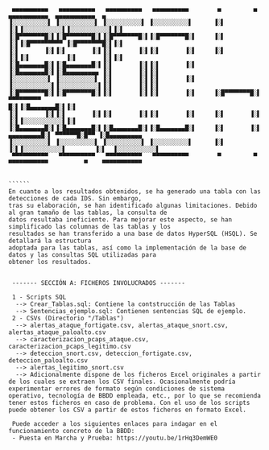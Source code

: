 
````````
 ▄▄▄▄▄▄▄▄▄▄   ▄▄▄▄▄▄▄▄▄▄   ▄▄▄▄▄▄▄▄▄▄   ▄▄▄▄▄▄▄▄▄▄        ▄         ▄  ▄▄▄▄▄▄▄▄▄▄▄  ▄▄▄▄▄▄▄▄▄▄▄  ▄                
▐░░░░░░░░░░▌ ▐░░░░░░░░░░▌ ▐░░░░░░░░░░▌ ▐░░░░░░░░░░▌      ▐░▌       ▐░▌▐░░░░░░░░░░░▌▐░░░░░░░░░░░▌▐░▌               
▐░█▀▀▀▀▀▀▀█░▌▐░█▀▀▀▀▀▀▀█░▌▐░█▀▀▀▀▀▀▀█░▌▐░█▀▀▀▀▀▀▀█░▌     ▐░▌       ▐░▌▐░█▀▀▀▀▀▀▀▀▀ ▐░█▀▀▀▀▀▀▀█░▌▐░▌               
▐░▌       ▐░▌▐░▌       ▐░▌▐░▌       ▐░▌▐░▌       ▐░▌     ▐░▌       ▐░▌▐░▌          ▐░▌       ▐░▌▐░▌               
▐░█▄▄▄▄▄▄▄█░▌▐░█▄▄▄▄▄▄▄█░▌▐░▌       ▐░▌▐░▌       ▐░▌     ▐░█▄▄▄▄▄▄▄█░▌▐░█▄▄▄▄▄▄▄▄▄ ▐░▌       ▐░▌▐░▌               
▐░░░░░░░░░░▌ ▐░░░░░░░░░░▌ ▐░▌       ▐░▌▐░▌       ▐░▌     ▐░░░░░░░░░░░▌▐░░░░░░░░░░░▌▐░▌       ▐░▌▐░▌               
▐░█▀▀▀▀▀▀▀█░▌▐░█▀▀▀▀▀▀▀█░▌▐░▌       ▐░▌▐░▌       ▐░▌     ▐░█▀▀▀▀▀▀▀█░▌ ▀▀▀▀▀▀▀▀▀
█░▌▐░█▄▄▄▄▄▄▄█░▌▐░▌               
▐░▌       ▐░▌▐░▌       ▐░▌▐░▌       ▐░▌▐░▌       ▐░▌     ▐░▌       ▐░▌          ▐░▌▐░░░░░░░░░░░▌▐░▌               
▐░█▄▄▄▄▄▄▄█░▌▐░█▄▄▄▄▄▄▄█░▌▐░█▄▄▄▄▄▄▄█░▌▐░█▄▄▄▄▄▄▄█░▌     ▐░▌       ▐░▌ ▄▄▄▄▄▄▄▄▄█░▌ ▀▀▀▀▀▀█░█▀▀ ▐░█▄▄▄▄▄▄▄▄▄      
▐░░░░░░░░░░▌ ▐░░░░░░░░░░▌ ▐░░░░░░░░░░▌ ▐░░░░░░░░░░▌      ▐░▌       ▐░▌▐░░░░░░░░░░░▌        ▐░▌  ▐░░░░░░░░░░░▌     
 ▀▀▀▀▀▀▀▀▀▀   ▀▀▀▀▀▀▀▀▀▀   ▀▀▀▀▀▀▀▀▀▀   ▀▀▀▀▀▀▀▀▀▀        ▀         ▀  ▀▀▀▀▀▀▀▀▀▀▀          ▀    ▀▀▀▀▀▀▀▀▀▀▀      
                                                                                                                  

``````
En cuanto a los resultados obtenidos, se ha generado una tabla con las detecciones de cada IDS. Sin embargo, 
tras su elaboración, se han identificado algunas limitaciones. Debido al gran tamaño de las tablas, la consulta de 
datos resultaba ineficiente. Para mejorar este aspecto, se han simplificado las columnas de las tablas y los 
resultados se han transferido a una base de datos HyperSQL (HSQL). Se detallará la estructura 
adoptada para las tablas, así como la implementación de la base de datos y las consultas SQL utilizadas para 
obtener los resultados.


 ------- SECCIÓN A: FICHEROS INVOLUCRADOS -------
 
 1 - Scripts SQL
  --> Crear_Tablas.sql: Contiene la contstrucción de las Tablas
  --> Sentencias_ejemplo.sql: Contienen sentencias SQL de ejemplo. 
 2 - CSVs (Directorio "/Tablas")
  --> alertas_ataque_fortigate.csv, alertas_ataque_snort.csv, alertas_ataque_paloalto.csv 
  --> caracterizacion_pcaps_ataque.csv, caracterizacion_pcaps_legitimo.csv 
  --> deteccion_snort.csv, deteccion_fortigate.csv, deteccion_paloalto.csv
  --> alertas_legitimo_snort.csv
  --> Adicionalmente dispone de los ficheros Excel originales a partir de los cuales se extraen los CSV finales. Ocasionalmente podría experimentar errores de formato según condiciones de sistema operativo, tecnología de BBDD empleada, etc., por lo que se recomienda tener estos ficheros en caso de problema. Con el uso de los scripts puede obtener los CSV a partir de estos ficheros en formato Excel.
           
 Puede acceder a los siguientes enlaces para indagar en el funcionamiento concreto de la BBDD:
 - Puesta en Marcha y Prueba: https://youtu.be/1rHq3DemWE0
